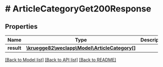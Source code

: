 # # ArticleCategoryGet200Response

## Properties

Name | Type | Description | Notes
------------ | ------------- | ------------- | -------------
**result** | [**\kruegge82\weclapp\Model\ArticleCategory[]**](ArticleCategory.md) |  | [optional]

[[Back to Model list]](../../README.md#models) [[Back to API list]](../../README.md#endpoints) [[Back to README]](../../README.md)
